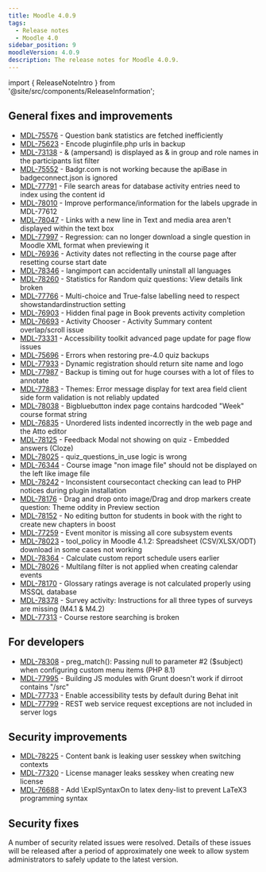```yaml
---
title: Moodle 4.0.9
tags:
  - Release notes
  - Moodle 4.0
sidebar_position: 9
moodleVersion: 4.0.9
description: The release notes for Moodle 4.0.9.
---
```


import { ReleaseNoteIntro } from '@site/src/components/ReleaseInformation';

<ReleaseNoteIntro releaseName={frontMatter.moodleVersion} />

## General fixes and improvements
<!-- cspell:disable -->
- [MDL-75576](https://tracker.moodle.org/browse/MDL-75576) - Question bank statistics are fetched inefficiently
- [MDL-75623](https://tracker.moodle.org/browse/MDL-75623) - Encode pluginfile.php urls in backup
- [MDL-73138](https://tracker.moodle.org/browse/MDL-73138) - & (ampersand) is displayed as &amp; in group and role names in the participants list filter
- [MDL-75552](https://tracker.moodle.org/browse/MDL-75552) - Badgr.com is not working because the apiBase in badgeconnect.json is ignored
- [MDL-77791](https://tracker.moodle.org/browse/MDL-77791) - File search areas for database activity entries need to index using the content id
- [MDL-78010](https://tracker.moodle.org/browse/MDL-78010) - Improve performance/information for the labels upgrade in MDL-77612
- [MDL-78047](https://tracker.moodle.org/browse/MDL-78047) - Links with a new line in Text and media area aren't displayed within the text box
- [MDL-77997](https://tracker.moodle.org/browse/MDL-77997) - Regression: can no longer download a single question in Moodle XML format when previewing it
- [MDL-76936](https://tracker.moodle.org/browse/MDL-76936) - Activity dates not reflecting in the course page after resetting course start date
- [MDL-78346](https://tracker.moodle.org/browse/MDL-78346) - langimport can accidentally uninstall all languages
- [MDL-78260](https://tracker.moodle.org/browse/MDL-78260) - Statistics for Random quiz questions: View details link broken
- [MDL-77766](https://tracker.moodle.org/browse/MDL-77766) - Multi-choice and True-false labelling need to respect showstandardinstruction setting
- [MDL-76903](https://tracker.moodle.org/browse/MDL-76903) - Hidden final page in Book prevents activity completion
- [MDL-76693](https://tracker.moodle.org/browse/MDL-76693) - Activity Chooser - Activity Summary content overlap/scroll issue
- [MDL-73331](https://tracker.moodle.org/browse/MDL-73331) - Accessibility toolkit advanced page update for page flow issues
- [MDL-75696](https://tracker.moodle.org/browse/MDL-75696) - Errors when restoring pre-4.0 quiz backups
- [MDL-77933](https://tracker.moodle.org/browse/MDL-77933) - Dynamic registration should return site name and logo
- [MDL-77987](https://tracker.moodle.org/browse/MDL-77987) - Backup is timing out for huge courses with a lot of files to annotate
- [MDL-77883](https://tracker.moodle.org/browse/MDL-77883) - Themes: Error message display for text area field client side form validation is not reliably updated
- [MDL-78038](https://tracker.moodle.org/browse/MDL-78038) - Bigbluebutton index page contains hardcoded "Week" course format string
- [MDL-76835](https://tracker.moodle.org/browse/MDL-76835) - Unordered lists indented incorrectly in the web page and the Atto editor
- [MDL-78125](https://tracker.moodle.org/browse/MDL-78125) - Feedback Modal not showing on quiz -  Embedded answers (Cloze)
- [MDL-78025](https://tracker.moodle.org/browse/MDL-78025) - quiz_questions_in_use logic is wrong
- [MDL-76344](https://tracker.moodle.org/browse/MDL-76344) - Course image "non image file" should not be displayed on the left like image file
- [MDL-78242](https://tracker.moodle.org/browse/MDL-78242) - Inconsistent coursecontact checking can lead to PHP notices during plugin installation
- [MDL-78176](https://tracker.moodle.org/browse/MDL-78176) - Drag and drop onto image/Drag and drop markers create question: Theme oddity in Preview section
- [MDL-78152](https://tracker.moodle.org/browse/MDL-78152) - No editing button for students in book with the right to create new chapters in boost
- [MDL-77259](https://tracker.moodle.org/browse/MDL-77259) - Event monitor is missing all core subsystem events
- [MDL-78023](https://tracker.moodle.org/browse/MDL-78023) - tool_policy in Moodle 4.1.2: Spreadsheet (CSV/XLSX/ODT) download in some cases not working
- [MDL-78364](https://tracker.moodle.org/browse/MDL-78364) - Calculate custom report schedule users earlier
- [MDL-78026](https://tracker.moodle.org/browse/MDL-78026) - Multilang filter is not applied when creating calendar events
- [MDL-78170](https://tracker.moodle.org/browse/MDL-78170) - Glossary ratings average is not calculated properly using MSSQL database
- [MDL-78378](https://tracker.moodle.org/browse/MDL-78378) - Survey activity: Instructions for all three types of surveys are missing (M4.1 & M4.2)
- [MDL-77313](https://tracker.moodle.org/browse/MDL-77313) - Course restore searching is broken
<!-- cspell:enable -->

## For developers
<!-- cspell:disable -->
- [MDL-78308](https://tracker.moodle.org/browse/MDL-78308) - preg_match(): Passing null to parameter #2 ($subject) when configuring custom menu items (PHP 8.1)
- [MDL-77995](https://tracker.moodle.org/browse/MDL-77995) - Building JS modules with Grunt doesn't work if dirroot contains "/src"
- [MDL-77733](https://tracker.moodle.org/browse/MDL-77733) - Enable accessibility tests by default during Behat init
- [MDL-77799](https://tracker.moodle.org/browse/MDL-77799) - REST web service request exceptions are not included in server logs
<!-- cspell:enable -->

## Security improvements
<!-- cspell:disable -->
- [MDL-78225](https://tracker.moodle.org/browse/MDL-78225) - Content bank is leaking user sesskey when switching contexts
- [MDL-77320](https://tracker.moodle.org/browse/MDL-77320) - License manager leaks sesskey when creating new license
- [MDL-76688](https://tracker.moodle.org/browse/MDL-76688) - Add \ExplSyntaxOn to latex deny-list to prevent LaTeX3 programming syntax
<!-- cspell:enable -->

## Security fixes

A number of security related issues were resolved. Details of these issues will be released after a period of approximately one week to allow system administrators to safely update to the latest version.
